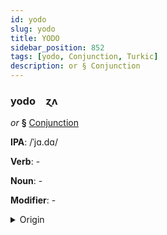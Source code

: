 ```yaml
---
id: yodo
slug: yodo
title: YODO
sidebar_position: 852
tags: [yodo, Conjunction, Turkic]
description: or § Conjunction
---
```


### yodo&emsp;<span kind="abugida">ɀʌ</span>

*or* **§** [Conjunction](../../tags/Conjunction)

**IPA**: /ˈjɑ.dɑ/

**Verb**: -

**Noun**: -

**Modifier**: -

<details>
    <summary>Origin</summary>
    Azerbaijani ya da [jɑ dɑ]<br/>
    <em>Turkic Language Family</em>
</details>